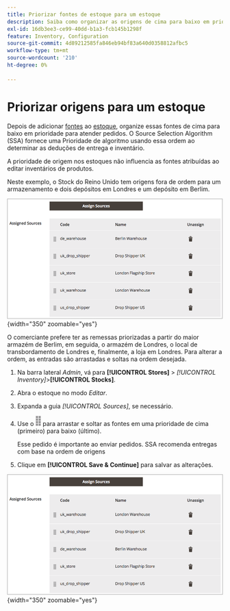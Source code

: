 ```yaml
---
title: Priorizar fontes de estoque para um estoque
description: Saiba como organizar as origens de cima para baixo em prioridade, que é usada ao determinar as deduções de remessa e inventário.
exl-id: 16db3ee3-ce99-40dd-b1a3-fcb145b1298f
feature: Inventory, Configuration
source-git-commit: 4d89212585fa846eb94bf83a640d0358812afbc5
workflow-type: tm+mt
source-wordcount: '210'
ht-degree: 0%

---
```


# Priorizar origens para um estoque

Depois de adicionar [fontes](sources-manage.md) ao [estoque](stocks-manage.md), organize essas fontes de cima para baixo em prioridade para atender pedidos. O Source Selection Algorithm (SSA) fornece uma Prioridade de algoritmo usando essa ordem ao determinar as deduções de entrega e inventário.

A prioridade de origem nos estoques não influencia as fontes atribuídas ao editar inventários de produtos.

Neste exemplo, o Stock do Reino Unido tem origens fora de ordem para um armazenamento e dois depósitos em Londres e um depósito em Berlim.

![Pedido de Source antes da priorização](assets/inventory-priority-before.png){width="350" zoomable="yes"}

O comerciante prefere ter as remessas priorizadas a partir do maior armazém de Berlim, em seguida, o armazém de Londres, o local de transbordamento de Londres e, finalmente, a loja em Londres. Para alterar a ordem, as entradas são arrastadas e soltas na ordem desejada.

1. Na barra lateral _Admin_, vá para **[!UICONTROL Stores]** > _[!UICONTROL Inventory]_>**[!UICONTROL Stocks]**.

1. Abra o estoque no modo _Editar_.

1. Expanda a guia _[!UICONTROL Sources]_, se necessário.

1. Use o ![ícone Classificar](assets/icon-sort.png) para arrastar e soltar as fontes em uma prioridade de cima (primeiro) para baixo (último).

   Esse pedido é importante ao enviar pedidos. SSA recomenda entregas com base na ordem de origens

1. Clique em **[!UICONTROL Save & Continue]** para salvar as alterações.

![Pedido de Source após a priorização](assets/inventory-stock-priority-after.png){width="350" zoomable="yes"}
